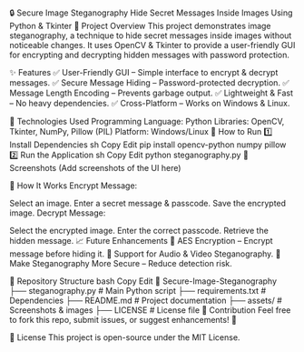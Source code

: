 🔒 Secure Image Steganography
Hide Secret Messages Inside Images Using Python & Tkinter
📌 Project Overview
This project demonstrates image steganography, a technique to hide secret messages inside images without noticeable changes. It uses OpenCV & Tkinter to provide a user-friendly GUI for encrypting and decrypting hidden messages with password protection.

✨ Features
✅ User-Friendly GUI – Simple interface to encrypt & decrypt messages.
✅ Secure Message Hiding – Password-protected decryption.
✅ Message Length Encoding – Prevents garbage output.
✅ Lightweight & Fast – No heavy dependencies.
✅ Cross-Platform – Works on Windows & Linux.

🚀 Technologies Used
Programming Language: Python
Libraries: OpenCV, Tkinter, NumPy, Pillow (PIL)
Platform: Windows/Linux
🔧 How to Run
1️⃣ Install Dependencies
sh
Copy
Edit
pip install opencv-python numpy pillow
2️⃣ Run the Application
sh
Copy
Edit
python steganography.py
📸 Screenshots
(Add screenshots of the UI here)

🔐 How It Works
Encrypt Message:

Select an image.
Enter a secret message & passcode.
Save the encrypted image.
Decrypt Message:

Select the encrypted image.
Enter the correct passcode.
Retrieve the hidden message.
📈 Future Enhancements
🔹 AES Encryption – Encrypt message before hiding it.
🔹 Support for Audio & Video Steganography.
🔹 Make Steganography More Secure – Reduce detection risk.

📂 Repository Structure
bash
Copy
Edit
📂 Secure-Image-Steganography
 ├── steganography.py  # Main Python script
 ├── requirements.txt  # Dependencies
 ├── README.md         # Project documentation
 ├── assets/           # Screenshots & images
 ├── LICENSE           # License file
📌 Contribution
Feel free to fork this repo, submit issues, or suggest enhancements! 🎯

📜 License
This project is open-source under the MIT License.
